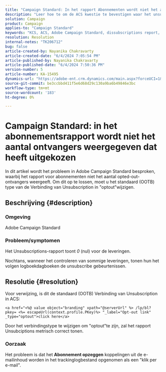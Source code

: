 ```yaml
---
title: "Campaign Standard: In het rapport Abonnementen wordt niet het aantal ontvangers weergegeven dat heeft uitgekozen"
description: "Leer hoe te om de ACS kwestie te bevestigen waar het unsubscriptions rapport als 0 (nul) voor de leveringen toont. Wijzig het koppelingstype in optout."
solution: Campaign
product: Campaign
applies-to: "Campaign Standard"
keywords: "KCS, ACS, Adobe Campaign Standard, dissubscriptions report, Opt-out tracking event, ontvangers, OOTB"
resolution: Resolution
internal-notes: "TK206712"
bug: false
article-created-by: Nayanika Chakravarty
article-created-date: "6/4/2024 7:05:54 PM"
article-published-by: Nayanika Chakravarty
article-published-date: "6/4/2024 7:50:36 PM"
version-number: 5
article-number: KA-15495
dynamics-url: "https://adobe-ent.crm.dynamics.com/main.aspx?forceUCI=1&pagetype=entityrecord&etn=knowledgearticle&id=68f31c70-a522-ef11-840a-002248092444"
source-git-commit: be3ccbbd411f5e6d68d29c130a9ba6b49846e3bc
workflow-type: tm+mt
source-wordcount: '183'
ht-degree: 0%

---
```


# Campaign Standard: in het abonnementsrapport wordt niet het aantal ontvangers weergegeven dat heeft uitgekozen


In dit artikel wordt het probleem in Adobe Campaign Standard besproken, waarbij het rapport voor abonnementen niet het aantal opted-out-ontvangers weergeeft. Om dit op te lossen, moet u het standaard (OOTB) type van de Verbinding van Unsubscription in &quot;optout&quot;wijzigen.

## Beschrijving {#description}


### <b>Omgeving</b>

Adobe Campaign Standard

### <b>Probleem/symptomen</b>

Het Unsubscriptions-rapport toont *0* (nul) voor de leveringen.

Nochtans, wanneer het controleren van sommige leveringen, tonen hun het volgen logboekdagboeken de unsubscribe gebeurtenissen.


## Resolutie {#resolution}


Voor verwijzing, is dit de standaard (OOTB) Verbinding van Unsubscription in ACS:


```
<a href="<%@ value object="branding" xpath="@serverUrl" %> /lp/bl?pkey= <%= escapeUrl(context.profile.PKey)%> "_label="Opt-out link" _type="optout">click here</a>
```


Door het verbindingstype te wijzigen om &quot;optout&quot;te zijn, zal het rapport Unsubciptions metrisch correct tonen.

### Oorzaak

Het probleem is dat het <b>Abonnement opzeggen</b> koppelingen uit de e-mailinhoud worden in het trackinglogbestand opgenomen als een &quot;klik per e-mail&quot;.
